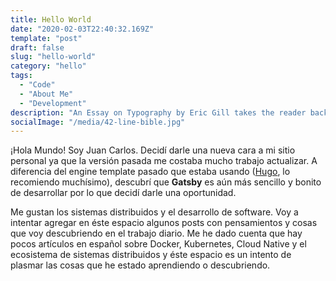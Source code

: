 ```yaml
---
title: Hello World
date: "2020-02-03T22:40:32.169Z"
template: "post"
draft: false
slug: "hello-world"
category: "hello"
tags:
  - "Code"
  - "About Me"
  - "Development"
description: "An Essay on Typography by Eric Gill takes the reader back to the year 1930. The year when a conflict between two worlds came to its term. The machines of the industrial world finally took over the handicrafts."
socialImage: "/media/42-line-bible.jpg"
---
```


¡Hola Mundo! Soy Juan Carlos. Decidí darle una nueva cara a mi sitio personal ya que la versión pasada me costaba mucho trabajo actualizar. A diferencia del engine template pasado que estaba usando ([Hugo](https://gohugo.io), lo recomiendo muchísimo), descubrí que **Gatsby** es aún más sencillo y bonito de desarrollar por lo que decidí darle una oportunidad.

Me gustan los sistemas distribuidos y el desarrollo de software. Voy a intentar agregar en éste espacio algunos posts con pensamientos y cosas que voy descubriendo en el trabajo diario. Me he dado cuenta que hay pocos artículos en español sobre Docker, Kubernetes, Cloud Native y el ecosistema de sistemas distribuidos y éste espacio es un intento de plasmar las cosas que he estado aprendiendo o descubriendo. 